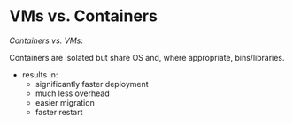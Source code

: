 # VMs vs. Containers

*Containers vs. VMs*:

Containers are isolated but share OS and, where appropriate,
bins/libraries.
  - results in:
    - significantly faster deployment
    - much less overhead
    - easier migration
    - faster restart

